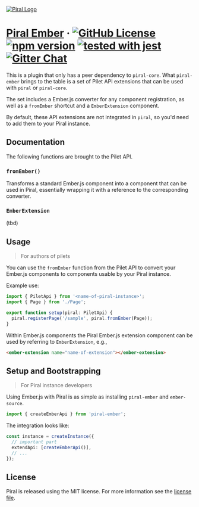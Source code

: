[![Piral Logo](https://github.com/smapiot/piral/raw/master/docs/assets/logo.png)](https://piral.io)

# [Piral Ember](https://piral.io) &middot; [![GitHub License](https://img.shields.io/badge/license-MIT-blue.svg)](https://github.com/smapiot/piral/blob/master/LICENSE) [![npm version](https://img.shields.io/npm/v/piral-ember.svg?style=flat)](https://www.npmjs.com/package/piral-ember) [![tested with jest](https://img.shields.io/badge/tested_with-jest-99424f.svg)](https://jestjs.io) [![Gitter Chat](https://badges.gitter.im/gitterHQ/gitter.png)](https://gitter.im/piral-io/community)

This is a plugin that only has a peer dependency to `piral-core`. What `piral-ember` brings to the table is a set of Pilet API extensions that can be used with `piral` or `piral-core`.

The set includes a Ember.js converter for any component registration, as well as a `fromEmber` shortcut and a `EmberExtension` component.

By default, these API extensions are not integrated in `piral`, so you'd need to add them to your Piral instance.

## Documentation

The following functions are brought to the Pilet API.

### `fromEmber()`

Transforms a standard Ember.js component into a component that can be used in Piral, essentially wrapping it with a reference to the corresponding converter.

### `EmberExtension`

(tbd)

## Usage

> For authors of pilets

You can use the `fromEmber` function from the Pilet API to convert your Ember.js components to components usable by your Piral instance.

Example use:

```ts
import { PiletApi } from '<name-of-piral-instance>';
import { Page } from './Page';

export function setup(piral: PiletApi) {
  piral.registerPage('/sample', piral.fromEmber(Page));
}
```

Within Ember.js components the Piral Ember.js extension component can be used by referring to `EmberExtension`, e.g.,

```html
<ember-extension name="name-of-extension"></ember-extension>
```

## Setup and Bootstrapping

> For Piral instance developers

Using Ember.js with Piral is as simple as installing `piral-ember` and `ember-source`.

```ts
import { createEmberApi } from 'piral-ember';
```

The integration looks like:

```ts
const instance = createInstance({
  // important part
  extendApi: [createEmberApi()],
  // ...
});
```

## License

Piral is released using the MIT license. For more information see the [license file](./LICENSE).
